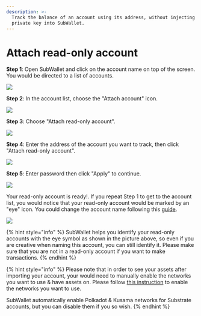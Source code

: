 ```yaml
---
description: >-
  Track the balance of an account using its address, without injecting its
  private key into SubWallet.
---
```


# Attach read-only account

**Step 1**: Open SubWallet and click on the account name on top of the screen. You would be directed to a list of accounts.

![](<../../.gitbook/assets/image (60).png>)

**Step 2**: In the account list, choose the "Attach account" icon.

![](<../../.gitbook/assets/image (66).png>)

**Step 3**: Choose "Attach read-only account".

![](<../../.gitbook/assets/image (13) (3).png>)

**Step 4**: Enter the address of the account you want to track, then click "Attach read-only account".

![](<../../.gitbook/assets/image (47).png>)

**Step 5**: Enter password then click "Apply" to continue.

![](<../../.gitbook/assets/image (17) (3).png>)

Your read-only account is ready!. If you repeat Step 1 to get to the account list, you would notice that your read-only account would be marked by an "eye" icon. You could change the account name following this [guide](switch-between-accounts-and-change-account-name.md).

![](<../../.gitbook/assets/image (74).png>)

{% hint style="info" %}
SubWallet helps you identify your read-only accounts with the eye symbol as shown in the picture above, so even if you are creative when naming this account, you can still identify it. Please make sure that you are not in a read-only account if you want to make transactions.
{% endhint %}



{% hint style="info" %}
Please note that in order to see your assets after importing your account, your would need to manually enable the networks you want to use & have assets on. Please follow [this instruction](../customize-your-blockchains.md) to enable the networks you want to use.

SubWallet automatically enable Polkadot & Kusama networks for Substrate accounts, but you can disable them if you so wish.&#x20;
{% endhint %}
